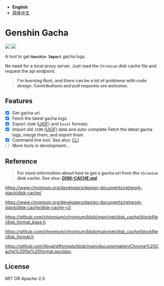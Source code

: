 - **English**
- [简体中文](README.md)

# Genshin Gacha

<p>
<a href="https://github.com/lgou2w/genshin-gacha/actions"><img src="https://img.shields.io/github/workflow/status/lgou2w/genshin-gacha/Build?logo=github&style=flat-square"/></a>
<a href="https://github.com/lgou2w/genshin-gacha/releases"><img src="https://img.shields.io/github/v/release/lgou2w/genshin-gacha?logo=github&style=flat-square" /></a>
</p>

A tool to get **`Genshin Impact`** gacha logs.

No need for a local proxy server. Just read the `Chromium` disk cache file and request the api endpoint.

> **I'm learning Rust, and there can be a lot of problems with code design. Contributions and pull requests are welcome.**

## Features

- [x] Get gacha url.
- [x] Fetch the latest gacha logs.
- [x] Export `JSON` ([UIGF](https://www.snapgenshin.com/development/UIGF.html)) and `Excel` formats.
- [x] Import old `JSON` ([UIGF](https://www.snapgenshin.com/development/UIGF.html)) data and auto-complete Fetch the latest gacha logs, merge them, and export them.
- [x] Command line tool. See also: [CLI](https://github.com/lgou2w/genshin-gacha/tree/main/cli/README-EN.md)
- [ ] More tools in development...

## Reference

> **For more information about how to get a gacha url from the `Chromium` disk cache. See also: [DISK-CACHE.md](DISK-CACHE.md)**

https://www.chromium.org/developers/design-documents/network-stack/disk-cache/

https://www.chromium.org/developers/design-documents/network-stack/disk-cache/disk-cache-v3

https://github.com/chromium/chromium/blob/main/net/disk_cache/blockfile/disk_format_base.h

https://github.com/chromium/chromium/blob/main/net/disk_cache/blockfile/disk_format.h

https://github.com/libyal/dtformats/blob/main/documentation/Chrome%20Cache%20file%20format.asciidoc

## License

MIT OR Apache-2.0
